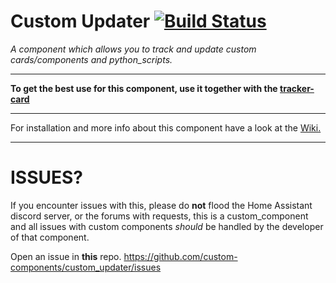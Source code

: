 # Custom Updater [![Build Status](https://travis-ci.com/custom-components/custom_updater.svg?branch=master)](https://travis-ci.com/custom-components/custom_updater)

_A component which allows you to track and update custom cards/components and python_scripts._  

***

**To get the best use for this component, use it together with the [tracker-card](https://github.com/custom-cards/tracker-card)**

***

For installation and more info about this component have a look at the [Wiki.](https://github.com/custom-components/custom_updater/wiki/Installation)

***

# ISSUES?

If you encounter issues with this, please do **not** flood the Home Assistant discord server, or the forums with requests, this is a custom_component and all issues with custom components _should_ be handled by the developer of that component.

Open an issue in **this** repo.
https://github.com/custom-components/custom_updater/issues